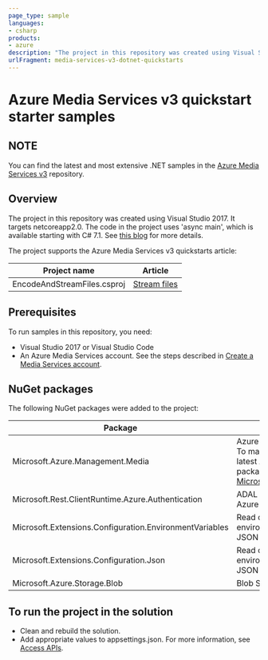 ```yaml
---
page_type: sample
languages:
- csharp
products:
- azure
description: "The project in this repository was created using Visual Studio 2017. It targets netcoreapp2.0. The code in the project uses 'async main',"
urlFragment: media-services-v3-dotnet-quickstarts
---
```


# Azure Media Services v3 quickstart starter samples

## NOTE
 
You can find the latest and most extensive .NET samples in the [Azure Media Services v3](https://github.com/Azure-Samples/media-services-v3-dotnet) repository.

## Overview

The project in this repository was created using Visual Studio 2017. It targets netcoreapp2.0. The code in the project uses 'async main', which is available starting with C# 7.1. See [this blog](https://blogs.msdn.microsoft.com/benwilli/2017/12/08/async-main-is-available-but-hidden/) for more details.

The project supports the Azure Media Services v3 quickstarts article:

|Project name|Article|
|---|---|
|EncodeAndStreamFiles.csproj|[Stream files](https://docs.microsoft.com/azure/media-services/latest/stream-files-dotnet-quickstart)|

## Prerequisites

To run samples in this repository, you need:

* Visual Studio 2017 or Visual Studio Code
* An Azure Media Services account. See the steps described in [Create a Media Services account](https://docs.microsoft.com/azure/media-services/latest/create-account-cli-quickstart).

## NuGet packages 

The following NuGet packages were added to the project: 

|Package|Description|
|---|---|
|Microsoft.Azure.Management.Media|Azure Media Services SDK. <br/>To make sure you are using the latest Azure Media Services package, check [Microsoft.Azure.Management.Media](https://www.nuget.org/packages/Microsoft.Azure.Management.Media).|
|Microsoft.Rest.ClientRuntime.Azure.Authentication|ADAL authentication library for Azure SDK for NET|
|Microsoft.Extensions.Configuration.EnvironmentVariables|Read configuration values from environment variables and local JSON files|
|Microsoft.Extensions.Configuration.Json|Read configuration values from environment variables and local JSON files
|Microsoft.Azure.Storage.Blob|Blob Storage SDK|

## To run the project in the solution

* Clean and rebuild the solution.
* Add appropriate values to appsettings.json. For more information, see [Access APIs](https://docs.microsoft.com/azure/media-services/latest/access-api-cli-how-to).
